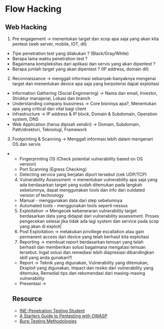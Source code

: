 # Flow Hacking

## Web Hacking</br>
1. Pre engagement -> menentukan target dan scop apa saja yang akan kita pentest (web server, mobile, IOT, dll)
  - Tipe penetration test yang dilakukan ? (Black/Gray/White)
  - Berapa lama waktu penetration test ?
  - Bagaimana kompleksitas dari aplikasi dan servis yang akan dipentest ?
  - Berapa jumlah target yang akan dipentest ? (IP address, domain dll)
2. Reconnaissance -> menggali informasi sebanyak-banyaknya mengenai target dan menentukan device apa saja yang berpotensi dapat exploitasi
  - Information Gathering (Social Enginnering) -> Nama dan email, Investor, Struktur manajerial, Lokasi dan branch
  - Understanding company bussiness -> Core bisninya apa?, Menentukan apa yang critical dan vital bagi client
  - Infrastructure -> IP address & IP block, Domain & Subdomain, Operation system, DNS
  - Web Application (harus dipisah sendiri) -> Domain, Subdomain, Path/direktori, Teknologi, Framework
3. Footprinting & Scanning -> Menggali informasi lebih dalam mengenari OS dan servis
  - <ul><li>Fingerprinting OS (Check potential vulnerability based on OS version)
  - Port Scanning (Egress Checking)
  - Detecting service yang berjalan diport tersebut (cek UDP/TCP)
4. Vulnerability Assessment -> menentukan vulnerability apa saja yang ada berdasarkan target yang sudah ditemukan pada langkah sebelumnya, dapat menggunakan tools dan info dari outdated version of technology
  - Manual - menggunakan data dari step sebelumnya
  - Automated tools - menggunakan tools seperti nessus
5. Exploitation -> Mengecek kebeneraran vulnerability target berdasarkan data yang didapat dari vulnerability assessment. Proses pengecekan selesai jika tidak ada lagi system dan service pada scop yang akan di exploit|
6. Post Exploitation -> melakukan privillege escallation atau gain permanent access dari device yang telah berhasil kita exploitasi
7. Reporting -> membuat report berdasarkan temuan yang telah berhasil dan memberikan solusi bagaimana mengatasi temuan tersebut. Ingat solusi dan remediasi lebih diapresiasi dibandingkan skill yang anda gunakan!!!
 - Report -> Teknik yang digunakan, Vulnerability yang ditemukan, Eksploit yang digunakan, Impact dan resiko dari vulnerability yang ditemuka, Remedial tips dan rekomendasi dari masing-masing vulnerability
 - Presentasi ->


## Resource
- [INE-Penetration Testing Student](https://my.ine.com/CyberSecurity/learning-paths/a223968e-3a74-45ed-884d-2d16760b8bbd/penetration-testing-student)
- [A Starters Guide to Pentesting with OWASP](https://www.youtube.com/watch?v=AO_sqXb-gKE)
- [Burp Testing Methodologies](https://portswigger.net/support/burp-testing-methodologies)
